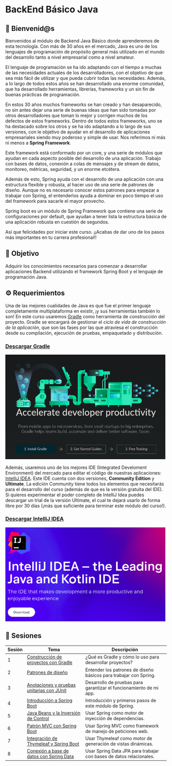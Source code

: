 # BackEnd Básico Java

## :wave: Bienvenid@s

Bienvenidos al módulo de Backend Java Básico donde aprenderemos de esta tecnología. Con más de 30 años en el mercado, Java es uno de los lenguajes de programación de propósito general más utilizado en el mundo del desarrollo tanto a nivel empresarial como a nivel amateur. 

El lenguaje de programación se ha ido adaptando con el tiempo a muchas de las necesidades actuales de los desarrolladores, con el objetivo de que sea más fácil de utilizar y que pueda cubrir todas las necesidades. Además, a lo largo de todos estos años se han desarrollado una enorme comunidad, que ha desarrollado herramientas, librerías, frameworks y un sin fin de buenas prácticas de programación. 

En estos 30 años muchos frameworks se han creado y han desaparecido, no sin antes dejar una serie de buenas ideas que han sido tomadas por otros desarrolladores que toman lo mejor y corrigen muchos de los defectos de estos frameworks. Dentro de todos estos frameworks, uno se ha destacado sobre los otros y se ha ido adaptando a lo largo de sus versiones, con le objetivo de ayudar en el desarrollo de aplicaciones empresariales siendo muy poderoso y simple de usar. Nos referimos ni más ni menos a **Spring Framework**.

Este framework está conformado por un core, y una serie de módulos que ayudan en cada aspecto posible del desarrollo de una aplicación. Trabajo con bases de datos, conexión a colas de mensajes y de stream de datos, monitoreo, métricas, seguridad, y un enorme etcétera. 

Además de esto, Spring ayuda con el desarrollo de una aplicación con una estructura flexible y robusta, al hacer uso de una serie de patrones de diseño. Aunque no es necesario conocer estos patrones para empezar a trabajar con Spring, el entenderlos ayuda a dominar en poco tiempo el uso del framework para sacarle el mayor provecho.

Spring boot es un módulo de Spring Framework que contiene una serie de configuraciones por default, que ayudan a tener lista la estructura básica de una aplicación robusta en cuestión de segundos.

Así que felicidades por iniciar este curso. ¡¡Acabas de dar uno de los pasos más importantes en tu carrera profesional!!

## :dart: Objetivo

Adquirir los conocimientos necesarios para comenzar a desarrollar aplicaciones Backend utilizando el framework Spring Boot y el lenguaje de programación Java.

## :gear: Requerimientos

Una de las mejores cualidades de Java es que fue el primer lenguaje completamente multiplataforma en existir, ¡y sus herramientas también lo son! En este curso usaremos [Gradle](https://gradle.org/install/) como herramienta de construcción del proyecto. Gradle se encargará de gestionar el *ciclo de vida de construcción de la aplicación*, que son las fases por las que atraviesa el construcción desde su compilación, ejecución de pruebas, empaquetado y distribución.

### [Descargar Gradle](https://gradle.org/install/)

<img src="./img/01.png" alt="Gradle" width="500"/>

Además, usaremos uno de los mejores IDE (Integrated Develoment Environment) del mercado para editar el código de nuestras aplicaciones: [IntelliJ IDEA](https://www.jetbrains.com/idea/). Este IDE cuenta con dos versiones, **Community Edition** y **Ultimate**. La edición Community tiene todos los elementos que necesitarás para el desarrollo del curso (además de que es la versión gratuita del IDE). Si quieres experimentar el poder completo de IntelliJ Idea puedes descargar un trial de la versión Ultimate, el cual te dejará usarlo de forma libre por 30 días (¡más que suficiente para terminar este módulo del curso!).

### [Descargar IntelliJ IDEA](https://www.jetbrains.com/idea/)

<img src="./img/02.png" alt="IntelliJ IDEA" width="500"/>

## :bookmark_tabs: Sesiones 

| Sesión | Tema                                                         | Descripción                                                       |
|--------|--------------------------------------------------------------|-------------------------------------------------------------------|
|    1   | [Construcción de proyectos con Gradle](./Sesion-01/Readme.md)          | ¿Qué es Gradle y cómo lo uso para desarrollar proyectos?          |
|    2   | [Patrones de diseño](./Sesion-02)                            | Entender los patrones de diseño básicos para trabajar con Spring. |
|    3   | [Anotaciones y pruebas unitarias con JUnit](./Sesion-03)     | Desarrollo de pruebas para garantizar el funcionamiento de mi app.|
|    4   | [Introducción a Spring Boot](./Sesion-04)                    | Introducción y primeros pasos de este módulo de Spring.           |
|    5   | [Java Beans y la Inversión de Control](./Sesion-05)          | Usar Spring como motor de inyección de dependencias.              |
|    6   | [Patrón MVC con Spring Boot](./Sesion-06)                    | Usar Spring MVC como framework de manejo de peticiones web.       |
|    7   | [Integración de Thymeleaf y Spring Boot](./Sesion-07)        | Usar Thymeleaf como motor de generación de vistas dinámicas.       |
|    8   | [Conexión a base de datos con Spring Data](./Sesion-08)      | Usar Spring Data JPA para trabajar con bases de datos relacionales.|

